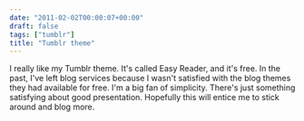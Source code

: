 ```yaml
---
date: "2011-02-02T00:00:07+00:00"
draft: false
tags: ["tumblr"]
title: "Tumblr theme"
---
```


I really like my Tumblr theme. It's called Easy Reader, and it's free. In the past, I've left blog services because I wasn't satisfied with the blog themes they had available for free. I'm a big fan of simplicity. There's just something satisfying about good presentation. Hopefully this will entice me to stick around and blog more.
